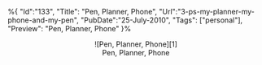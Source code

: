 %{
    "Id":"133",
	"Title": "Pen, Planner, Phone",
    "Url":"3-ps-my-planner-my-phone-and-my-pen",
    "PubDate":"25-July-2010",
	"Tags": ["personal"],
	"Preview": "Pen, Planner, Phone"
}%
<div class="panel panel-default">
  <div class="panel-body">
  	<center>
  		 ![Pen, Planner, Phone][1]
	</center>  
  </div>
  <div class="panel-footer"><center>Pen, Planner, Phone</center></div>
</div>

[1]: /static/img/pen-planner-phone.jpg